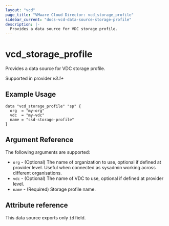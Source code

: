 ```yaml
---
layout: "vcd"
page_title: "VMware Cloud Director: vcd_storage_profile"
sidebar_current: "docs-vcd-data-source-storage-profile"
description: |-
  Provides a data source for VDC storage profile.
---
```


# vcd\_storage\_profile

Provides a data source for VDC storage profile.

Supported in provider *v3.1+*


## Example Usage

```hcl
data "vcd_storage_profile" "sp" {
  org  = "my-org"
  vdc  = "my-vdc"
  name = "ssd-storage-profile"
}
```

## Argument Reference

The following arguments are supported:

* `org` - (Optional) The name of organization to use, optional if defined at provider level. Useful when connected as sysadmin working across different organisations.
* `vdc` - (Optional) The name of VDC to use, optional if defined at provider level.
* `name` - (Required) Storage profile name.

## Attribute reference

This data source exports only `id` field.